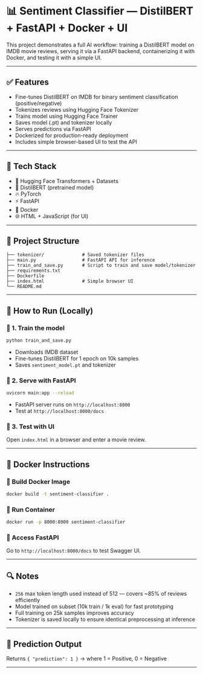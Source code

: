 # 📊 Sentiment Classifier — DistilBERT + FastAPI + Docker + UI

This project demonstrates a full AI workflow: training a DistilBERT model on IMDB movie reviews, serving it via a FastAPI backend, containerizing it with Docker, and testing it with a simple UI.

---

## ✅ Features

* Fine-tunes DistilBERT on IMDB for binary sentiment classification (positive/negative)
* Tokenizes reviews using Hugging Face Tokenizer
* Trains model using Hugging Face Trainer
* Saves model (.pt) and tokenizer locally
* Serves predictions via FastAPI
* Dockerized for production-ready deployment
* Includes simple browser-based UI to test the API

---

## 🧠 Tech Stack

* 🤗 Hugging Face Transformers + Datasets
* 🧠 DistilBERT (pretrained model)
* 🔥 PyTorch
* ⚡ FastAPI
* 🐳 Docker
* 🌐 HTML + JavaScript (for UI)

---

## 📁 Project Structure

```
├── tokenizer/              # Saved tokenizer files
├── main.py                 # FastAPI API for inference
├── train_and_save.py       # Script to train and save model/tokenizer
├── requirements.txt
├── Dockerfile
├── index.html              # Simple browser UI
└── README.md
```

---

## 🏁 How to Run (Locally)

### 🔹 1. Train the model

```bash
python train_and_save.py
```

* Downloads IMDB dataset
* Fine-tunes DistilBERT for 1 epoch on 10k samples
* Saves `sentiment_model.pt` and tokenizer

### 🔹 2. Serve with FastAPI

```bash
uvicorn main:app --reload
```

* FastAPI server runs on `http://localhost:8000`
* Test at `http://localhost:8000/docs`

### 🔹 3. Test with UI

Open `index.html` in a browser and enter a movie review.

---

## 🐳 Docker Instructions

### 🔹 Build Docker Image

```bash
docker build -t sentiment-classifier .
```

### 🔹 Run Container

```bash
docker run -p 8000:8000 sentiment-classifier
```

### 🔹 Access FastAPI

Go to `http://localhost:8000/docs` to test Swagger UI.

---

## 🔍 Notes

* `256` max token length used instead of 512 — covers \~85% of reviews efficiently
* Model trained on subset (10k train / 1k eval) for fast prototyping
* Full training on 25k samples improves accuracy
* Tokenizer is saved locally to ensure identical preprocessing at inference

---

## 🎯 Prediction Output

Returns `{ "prediction": 1 }` → where 1 = Positive, 0 = Negative

---
